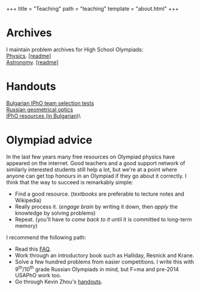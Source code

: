 +++
title = "Teaching"
path = "teaching"
template = "about.html"
+++

# Archives

I maintain problem archives for High School Olympiads:  
[Physics](https://mega.nz/folder/3ZpAGKYJ#hp_Z2CtDlJjhR9shIMHP8w). [[readme]](/teaching/archive-note_p.pdf)  
[Astronomy](https://mega.nz/folder/3ZBWDbTL#U8-utZdSD-6URDjXS1t9Ag). [[readme]](/teaching/archive-note_a.pdf)

# Handouts

[Bulgarian IPhO team selection tests](/teaching/tst)\
[Russian geometrical optics](/teaching/rayoptics.pdf)\
[IPhO resources (in Bulgarian)](/teaching/iphobg)\

# Olympiad advice

In the last few years many free resources on Olympiad physics have appeared on the internet. Good teachers and a good support network of similarly interested students still help a lot, but we're at a point where anyone can get top honours in an Olympiad if they go about it correctly. I think that the way to succeed is remarkably simple:  
* Find a good resource. (*textbooks* are preferable to lecture notes and Wikipedia)
* Really process it. (*engage brain* by writing it down, then *apply* the knowledge by solving problems)
* Repeat. (you'll have to *come back to it* until it is committed to long-term memory)

I recommend the following path:
* Read this [FAQ](https://knzhou.github.io/writing/Advice.pdf).
* Work through an introductory book such as Halliday, Resnick and Krane.
* Solve a few hundred problems from easier competitions. I write this with 9<sup>th</sup>/10<sup>th</sup> grade Russian Olympiads in mind, but F=ma and pre-2014 USAPhO work too.
* Go through Kevin Zhou's [handouts](https://knzhou.github.io/#teaching).
